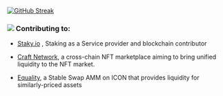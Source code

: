 
[![GitHub Streak](https://github-readme-streak-stats.herokuapp.com?user=Lucas-L&theme=dark)](https://git.io/streak-stats)

###  ![](https://cdn.discordapp.com/emojis/1008668021038010409.webp?size=40&quality=lossless)  Contributing to:

- [Staky.io](https://staky.io) , Staking as a Service provider and blockchain contributor

- [Craft Network](https://craft.network), a cross-chain NFT marketplace aiming to bring unified liquidity to the NFT market.

- [Equality](https://equality.exchange), a Stable Swap AMM on ICON that provides liquidity for similarly-priced assets


